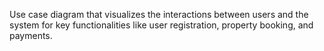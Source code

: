 Use case diagram that visualizes the interactions between users and the system for key functionalities like user registration, property booking, and payments.
